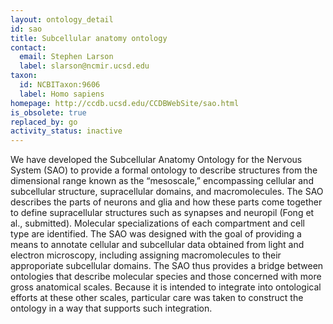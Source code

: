 ```yaml
---
layout: ontology_detail
id: sao
title: Subcellular anatomy ontology
contact:
  email: Stephen Larson
  label: slarson@ncmir.ucsd.edu
taxon:
  id: NCBITaxon:9606
  label: Homo sapiens
homepage: http://ccdb.ucsd.edu/CCDBWebSite/sao.html
is_obsolete: true
replaced_by: go
activity_status: inactive
---
```


We have developed the Subcellular Anatomy Ontology for the Nervous System (SAO) to provide a formal ontology to describe structures from the dimensional range known as the “mesoscale,” encompassing cellular and subcellular structure, supracellular domains, and macromolecules. The SAO describes the parts of neurons and glia and how these parts come together to define supracellular structures such as synapses and neuropil (Fong et al., submitted).  Molecular specializations of each compartment and cell type are identified. The SAO was designed with the goal of providing a means to annotate cellular and subcellular data obtained from light and electron microscopy, including assigning macromolecules to their approporiate subcellular domains.  The SAO thus provides a bridge between ontologies that describe molecular species and those concerned with more gross anatomical scales.  Because it is intended to integrate into ontological efforts at these other scales, particular care was taken to construct the ontology in a way that supports such integration.
